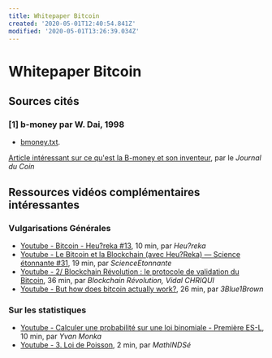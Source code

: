 ```yaml
---
title: Whitepaper Bitcoin
created: '2020-05-01T12:40:54.841Z'
modified: '2020-05-01T13:26:39.034Z'
---
```


# Whitepaper Bitcoin


## Sources cités

### [1] b-money par W. Dai, 1998

- [bmoney.txt](../attachments/bmoney.txt). 

[Article intéressant sur ce qu'est la B-money et son inventeur]( https://journalducoin.com/bitcoin/b-money-wei-dai-prefiguration-conceptuelle-de-bitcoin/), par le _Journal du Coin_

## Ressources vidéos complémentaires intéressantes

### Vulgarisations Générales

- [Youtube - Bitcoin - Heu?reka #13](https://www.youtube.com/watch?v=h4XZpkrpIbs), 10 min, par _Heu?reka_
- [Youtube - Le Bitcoin et la Blockchain (avec Heu?Reka) — Science étonnante #31](https://www.youtube.com/watch?v=du34gPopY5Y), 19 min, par _ScienceEtonnante_
- [Youtube - 2/ Blockchain Révolution : le protocole de validation du Bitcoin](https://www.youtube.com/watch?v=R3DXn7sS8yA&t=943s), 36 min, par _Blockchain Révolution, Vidal CHRIQUI_
- [Youtube - But how does bitcoin actually work?](https://www.youtube.com/watch?v=bBC-nXj3Ng4), 26 min, par _3Blue1Brown_

### Sur les statistiques

- [Youtube - Calculer une probabilité sur une loi binomiale - Première ES-L](https://www.youtube.com/watch?v=iF_dyVQseFg), 10 min, par _Yvan Monka_
- [Youtube - 3. Loi de Poisson](https://www.youtube.com/watch?v=-fMMtOlsknE), 2 min, par _MathINDSé_
